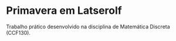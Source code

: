# Primavera em Latserolf
Trabalho prático desenvolvido na disciplina de Matemática Discreta (CCF130).
